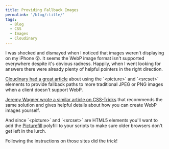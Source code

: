 ```yaml
---
title: Providing Fallback Images
permalink: '/blog/:title/'
tags:
  - Blog
  - CSS
  - Images
  - Cloudinary
---
```


I was shocked and dismayed when I noticed that images weren't displaying on my iPhone 😲. It seems the WebP image format isn't supported everywhere despite it's obvious radness. Happily, when I went looking for answers there were already plenty of helpful pointers in the right direction.&nbsp;

[Cloudinary had a great article](https://cloudinary.com/blog/quick_guide_using_webp_on_your_website_or_native_apps#implementing_webp_using_picture) about using the \`&lt;picture&gt;\` and \`&lt;srcset&gt;\` elements to provide fallback paths to more traditional JPEG or PNG images when a client doesn't support WebP.

[Jeremy Wagner wrote a similar article on CSS-Tricks](https://css-tricks.com/using-webp-images/) that recommends the same solution and gives helpful details about how you can create WebP images yourself.&nbsp;

And since \`&lt;picture&gt;\` and \`&lt;srcset&gt;\` are HTML5 elements you'll want to add the&nbsp;[Picturefill](http://scottjehl.github.io/picturefill/)&nbsp;polyfill to your scripts to make sure older browsers don't get left in the lurch.&nbsp;

Following the instructions on those sites did the trick!